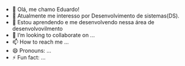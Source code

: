 - 👋 Olá, me chamo Eduardo!
- 👀 Atualmente me interesso por Desenvolvimento de sistemas(DS).
- 🌱 Estou aprendendo e me desenvolvendo nessa área de desenvolvovilmento
- 💞️ I’m looking to collaborate on ...
- 📫 How to reach me ...
- 😄 Pronouns: ...
- ⚡ Fun fact: ...

<!---
DuduSlv/DuduSlv is a ✨ special ✨ repository because its `README.md` (this file) appears on your GitHub profile.
You can click the Preview link to take a look at your changes.
--->
